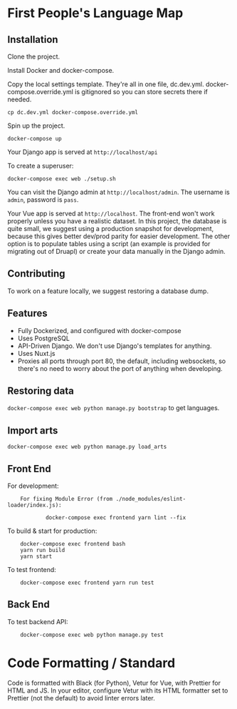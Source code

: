 # First People's Language Map

## Installation

Clone the project.

Install Docker and docker-compose.

Copy the local settings template. They're all in one file, dc.dev.yml. docker-compose.override.yml is gitignored so you can store secrets there if needed.
```
cp dc.dev.yml docker-compose.override.yml
```

Spin up the project.

```
docker-compose up
```

Your Django app is served at `http://localhost/api`

To create a superuser:

```
docker-compose exec web ./setup.sh
```

You can visit the Django admin at `http://localhost/admin`. The username is `admin`, password is `pass`.

Your Vue app is served at `http://localhost`. The front-end won't work properly unless you have a realistic dataset. In this project, the database is quite small, we suggest using a production snapshot for development, because this gives better dev/prod parity for easier development. The other option is to populate tables using a script (an example is provided for migrating out of Druapl) or create your data manually in the Django admin.

## Contributing

To work on a feature locally, we suggest restoring a database dump. 

## Features

-   Fully Dockerized, and configured with docker-compose
-   Uses PostgreSQL
-   API-Driven Django. We don't use Django's templates for anything.
-   Uses Nuxt.js
-   Proxies all ports through port 80, the default, including websockets, so there's no need to worry about the port of anything when developing.

## Restoring data

`docker-compose exec web python manage.py bootstrap` to get languages.

## Import arts 

`docker-compose exec web python manage.py load_arts`


## Front End

For development: 

        For fixing Module Error (from ./node_modules/eslint-loader/index.js): 

                docker-compose exec frontend yarn lint --fix

To build & start for production:

        docker-compose exec frontend bash
        yarn run build
        yarn start

To test frontend:

        docker-compose exec frontend yarn run test

## Back End

To test backend API:

        docker-compose exec web python manage.py test


# Code Formatting / Standard

Code is formatted with Black (for Python), Vetur for Vue, with Prettier for HTML and JS. In your editor, configure Vetur with its HTML formatter set to Prettier (not the default) to avoid linter errors later.

